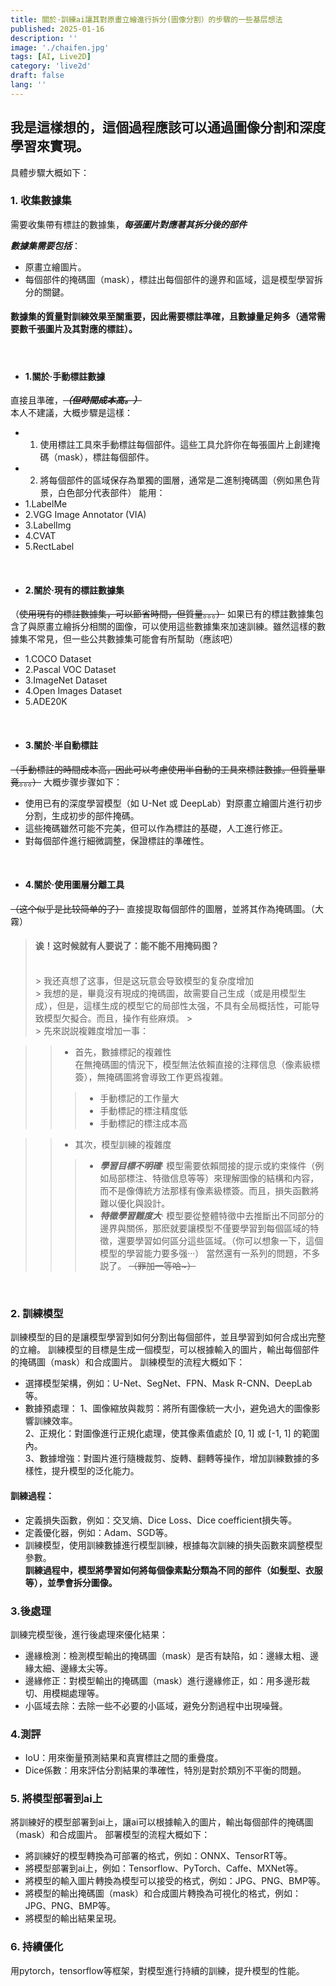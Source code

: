 ```yaml
---
title: 關於·訓練ai讓其對原畫立繪進行拆分(圖像分割）的步驟的一些基层想法
published: 2025-01-16
description: ''
image: './chaifen.jpg'
tags: [AI, Live2D]
category: 'live2d'
draft: false 
lang: ''
---
```

## 我是這樣想的，這個過程應該可以通過圖像分割和深度學習來實現。
具體步驟大概如下：
### 1. 收集數據集
需要收集帶有標註的數據集，***每張圖片對應著其拆分後的部件***

***數據集需要包括***：
* 原畫立繪圖片。
* 每個部件的掩碼圖（mask），標註出每個部件的邊界和區域，這是模型學習拆分的關鍵。
#### 數據集的質量對訓練效果至關重要，因此需要標註準確，且數據量足夠多（通常需要數千張圖片及其對應的標註）。
<br>

* #### 1.關於·手動標註數據
直接且準確，***~~（但時間成本高。<!--可以想象一下，手動，幾千幾萬張圖片，玩個damn！-->）~~***<br>
本人不建議，<!--除非你雇了一堆人手來做這件事。-->大概步驟是這樣：
* 1. 使用標註工具來手動標註每個部件。這些工具允許你在每張圖片上創建掩碼（mask），標註每個部件。
* 2. 將每個部件的區域保存為單獨的圖層，通常是二進制掩碼圖（例如黑色背景，白色部分代表部件）
能用：
* 1.LabelMe
* 2.VGG Image Annotator (VIA)
* 3.LabelImg
* 4.CVAT
* 5.RectLabel
<!--不想用。。。有的還要money,我自己也不打算用這個，因爲我就我一個人，手動太麻煩了。-->

<br>

* #### 2.關於·現有的標註數據集
（~~使用現有的標註數據集，可以節省時間，但質量。。。）~~
如果已有的標註數據集包含了與原畫立繪拆分相關的圖像，可以使用這些數據集來加速訓練。雖然這樣的數據集不常見，但一些公共數據集可能會有所幫助（應該吧）
* 1.COCO Dataset
* 2.Pascal VOC Dataset
* 3.ImageNet Dataset
* 4.Open Images Dataset
* 5.ADE20K
<!--能不能用我不確定-->

<br>

* #### 3.關於·半自動標註
~~（手動標註的時間成本高，因此可以考慮使用半自動的工具來標註數據。但質量畢竟。。。）~~
大概步骤步骤如下：
* 使用已有的深度學習模型（如 U-Net 或 DeepLab）對原畫立繪圖片進行初步分割，生成初步的部件掩碼。
* 這些掩碼雖然可能不完美，但可以作為標註的基礎，人工進行修正。
* 對每個部件進行細微調整，保證標註的準確性。

<br>

* #### 4.關於·使用圖層分離工具
~~（这个似乎是比较简单的了）~~
直接提取每個部件的圖層，並將其作為掩碼圖。（大霧）
<br>


> #### 诶！这时候就有人要说了：能不能不用掩码图？
><br>
>> 我还真想了这事，但是这玩意会导致模型的复杂度增加<br>
>> 我想的是，畢竟沒有現成的掩碼圖，故需要自己生成（或是用模型生成），但是，這樣生成的模型它的局部性太强，不具有全局概括性，可能导致模型欠擬合。而且，操作有些麻煩。
>><br>
>> 先來説説複雜度增加一事：

>> * 首先，數據標記的複雜性<br>
>> 在無掩碼圖的情況下，模型無法依賴直接的注釋信息（像素級標簽），無掩碼圖將會導致工作更爲複雜。<br>
>>>  * 手動標記的工作量大<br>
>>>  * 手動標記的標注精度低<br>
>>>  * 手動標記的標注成本高<br>

>> * 其次，模型訓練的複雜度<br>
>>>  * ***學習目標不明確***· 模型需要依賴間接的提示或約束條件（例如局部標注、特徵信息等等）來理解圖像的結構和内容，而不是像傳統方法那樣有像素級標簽。而且，損失函數將難以優化與設計。
>>>  * ***特徵學習難度大***· 模型要從整體特徵中去推斷出不同部分的邊界與關係，那麽就要讓模型不僅要學習到每個區域的特徵，還要學習如何區分這些區域。（你可以想象一下，這個模型的學習能力要多强···）
當然還有一系列的問題，不多説了。
~~（罪加一等哈~）~~
<!--但是非要用的話，也行。哪位能人搞出來了，私信我的X。orz-->

<br>

### 2. 訓練模型
訓練模型的目的是讓模型學習到如何分割出每個部件，並且學習到如何合成出完整的立繪。
訓練模型的目標是生成一個模型，可以根據輸入的圖片，輸出每個部件的掩碼圖（mask）和合成圖片。
訓練模型的流程大概如下：
* 選擇模型架構，例如：U-Net、SegNet、FPN、Mask R-CNN、DeepLab等。
* 數據預處理：
            1、圖像縮放與裁剪：將所有圖像統一大小，避免過大的圖像影響訓練效率。<br>
            2、正規化：對圖像進行正規化處理，使其像素值處於 [0, 1] 或 [-1, 1] 的範圍內。<br>
            3、數據增強：對圖片進行隨機裁剪、旋轉、翻轉等操作，增加訓練數據的多樣性，提升模型的泛化能力。
#### 訓練過程：            
* 定義損失函數，例如：交叉熵、Dice Loss、Dice coefficient損失等。
* 定義優化器，例如：Adam、SGD等。
* 訓練模型，使用訓練數據進行模型訓練，根據每次訓練的損失函數來調整模型參數。<br>
**訓練過程中，模型將學習如何將每個像素點分類為不同的部件（如髮型、衣服等），並學會拆分圖像。**

### 3.後處理
訓練完模型後，進行後處理來優化結果：
* 邊緣檢測：檢測模型輸出的掩碼圖（mask）是否有缺陷，如：邊緣太粗、邊緣太細、邊緣太尖等。
* 邊緣修正：對模型輸出的掩碼圖（mask）進行邊緣修正，如：用多邊形裁切、用模糊處理等。
* 小區域去除：去除一些不必要的小區域，避免分割過程中出現噪聲。

### 4.測評
* IoU：用來衡量預測結果和真實標註之間的重疊度。
* Dice係數：用來評估分割結果的準確性，特別是對於類別不平衡的問題。

### 5. 將模型部署到ai上
將訓練好的模型部署到ai上，讓ai可以根據輸入的圖片，輸出每個部件的掩碼圖（mask）和合成圖片。
部署模型的流程大概如下：
* 將訓練好的模型轉換為可部署的格式，例如：ONNX、TensorRT等。
* 將模型部署到ai上，例如：Tensorflow、PyTorch、Caffe、MXNet等。
* 將模型的輸入圖片轉換為模型可以接受的格式，例如：JPG、PNG、BMP等。
* 將模型的輸出掩碼圖（mask）和合成圖片轉換為可視化的格式，例如：JPG、PNG、BMP等。
* 將模型的輸出結果呈現。

### 6. 持續優化
用pytorch，tensorflow等框架，對模型進行持續的訓練，提升模型的性能。

